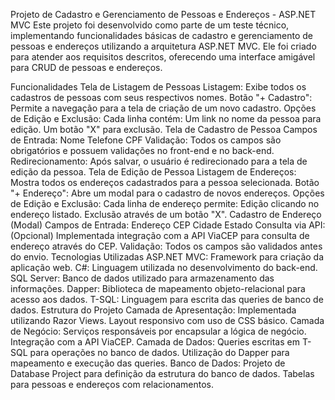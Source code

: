 
Projeto de Cadastro e Gerenciamento de Pessoas e Endereços - ASP.NET MVC
Este projeto foi desenvolvido como parte de um teste técnico, implementando funcionalidades básicas de cadastro e gerenciamento de pessoas e endereços utilizando a arquitetura ASP.NET MVC. Ele foi criado para atender aos requisitos descritos, oferecendo uma interface amigável para CRUD de pessoas e endereços.

Funcionalidades
Tela de Listagem de Pessoas Listagem: Exibe todos os cadastros de pessoas com seus respectivos nomes. Botão "+ Cadastro": Permite a navegação para a tela de criação de um novo cadastro. Opções de Edição e Exclusão: Cada linha contém: Um link no nome da pessoa para edição. Um botão "X" para exclusão. Tela de Cadastro de Pessoa Campos de Entrada: Nome Telefone CPF Validação: Todos os campos são obrigatórios e possuem validações no front-end e no back-end. Redirecionamento: Após salvar, o usuário é redirecionado para a tela de edição da pessoa. Tela de Edição de Pessoa Listagem de Endereços: Mostra todos os endereços cadastrados para a pessoa selecionada. Botão "+ Endereço": Abre um modal para o cadastro de novos endereços. Opções de Edição e Exclusão: Cada linha de endereço permite: Edição clicando no endereço listado. Exclusão através de um botão "X". Cadastro de Endereço (Modal) Campos de Entrada: Endereço CEP Cidade Estado Consulta via API: (Opcional) Implementada integração com a API ViaCEP para consulta de endereço através do CEP. Validação: Todos os campos são validados antes do envio. Tecnologias Utilizadas ASP.NET MVC: Framework para criação da aplicação web. C#: Linguagem utilizada no desenvolvimento do back-end. SQL Server: Banco de dados utilizado para armazenamento das informações. Dapper: Biblioteca de mapeamento objeto-relacional para acesso aos dados. T-SQL: Linguagem para escrita das queries de banco de dados. Estrutura do Projeto Camada de Apresentação: Implementada utilizando Razor Views. Layout responsivo com uso de CSS básico. Camada de Negócio: Serviços responsáveis por encapsular a lógica de negócio. Integração com a API ViaCEP. Camada de Dados: Queries escritas em T-SQL para operações no banco de dados. Utilização do Dapper para mapeamento e execução das queries. Banco de Dados: Projeto de Database Project para definição da estrutura do banco de dados. Tabelas para pessoas e endereços com relacionamentos.
